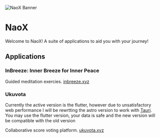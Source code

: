 ![NaoX Banner](https://naox.io/banner.webp)
# NaoX
Welcome to NaoX! A suite of applications to aid you with your journey!

## Applications
### InBreeze: Inner Breeze for Inner Peace

Guided meditation exercies.
[inbreeze.xyz](https://inbreeze.xyz)

### Ukuvota
Currently the active version is the flutter, however due to unsatisfactory web performance I will be rewrtting the astro version to work with [Tauri](https://tauri.app/). You may use the flutter version, your data is safe and the new version will be compatible with the old version

Collaborative score voting platform.
[ukuvota.xyz](https://ukuvota.xyz)
